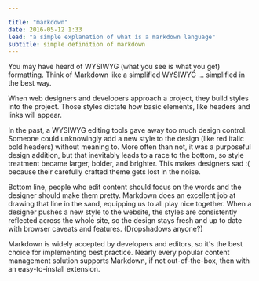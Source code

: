 ```yaml
---

title: "markdown"
date: 2016-05-12 1:33
lead: "a simple explanation of what is a markdown language"
subtitle: simple definition of markdown
---
```





You may have heard of WYSIWYG (what you see is what you get) formatting. Think of Markdown like a simplified WYSIWYG ... simplified in the best way.

When web designers and developers approach a project, they build styles into the project. Those styles dictate how basic elements, like headers and links will appear.

In the past, a WYSIWYG editing tools gave away too much design control. Someone could unknowingly add a new style to the design (like red italic bold headers) without meaning to. More often than not, it was a purposeful design addition, but that inevitably leads to a race to the bottom, so style treatment became larger, bolder, and brighter. This makes designers sad :( because their carefully crafted theme gets lost in the noise.

Bottom line, people who edit content should focus on the words and the designer should make them pretty. Markdown does an excellent job at drawing that line in the sand, equipping us to all play nice together. When a designer pushes a new style to the website, the styles are consistently reflected across the whole site, so the design stays fresh and up to date with browser caveats and features. (Dropshadows anyone?)

Markdown is widely accepted by developers and editors, so it's the best choice for implementing best practice. Nearly every popular content management solution supports Markdown, if not out-of-the-box, then with an easy-to-install extension.

